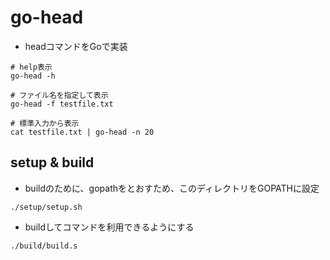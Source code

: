 # go-head

* headコマンドをGoで実装
```
# help表示
go-head -h

# ファイル名を指定して表示
go-head -f testfile.txt

# 標準入力から表示
cat testfile.txt | go-head -n 20
```

## setup & build

* buildのために、gopathをとおすため、このディレクトリをGOPATHに設定
```
./setup/setup.sh
```
* buildしてコマンドを利用できるようにする
```
./build/build.s
```
